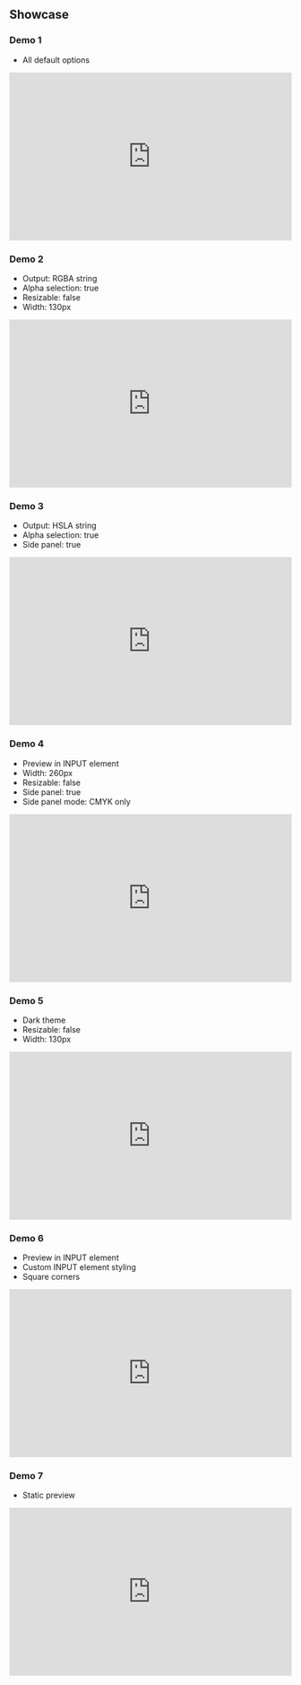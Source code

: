 ## Showcase

### Demo 1
- All default options
<iframe width="100%" height="300" src="https://jsfiddle.net/bEt5W/embedded/result,html,js,css,resources/" allowfullscreen="allowfullscreen" frameborder="0"></iframe>

### Demo 2
- Output: RGBA string
- Alpha selection: true
- Resizable: false
- Width: 130px
<iframe width="100%" height="300" src="https://jsfiddle.net/X7Lw6/embedded/result,html,js,css,resources/" allowfullscreen="allowfullscreen" frameborder="0"></iframe>

### Demo 3
- Output: HSLA string
- Alpha selection: true
- Side panel: true
<iframe width="100%" height="300" src="https://jsfiddle.net/yBejR/embedded/result,html,js,css,resources/" allowfullscreen="allowfullscreen" frameborder="0"></iframe>

### Demo 4
- Preview in INPUT element
- Width: 260px
- Resizable: false
- Side panel: true
- Side panel mode: CMYK only
<iframe width="100%" height="300" src="https://jsfiddle.net/8EMef/embedded/result,html,js,css,resources/" allowfullscreen="allowfullscreen" frameborder="0"></iframe>

### Demo 5
- Dark theme
- Resizable: false
- Width: 130px
<iframe width="100%" height="300" src="https://jsfiddle.net/DyPEM/embedded/result,html,js,css,resources/" allowfullscreen="allowfullscreen" frameborder="0"></iframe>

### Demo 6
- Preview in INPUT element
- Custom INPUT element styling
- Square corners
<iframe width="100%" height="300" src="https://jsfiddle.net/dKQzZ/embedded/result,html,js,css,resources/" allowfullscreen="allowfullscreen" frameborder="0"></iframe>

### Demo 7
- Static preview
<iframe width="100%" height="300" src="https://jsfiddle.net/ECryt/embedded/result,html,js,css,resources/" allowfullscreen="allowfullscreen" frameborder="0"></iframe>
